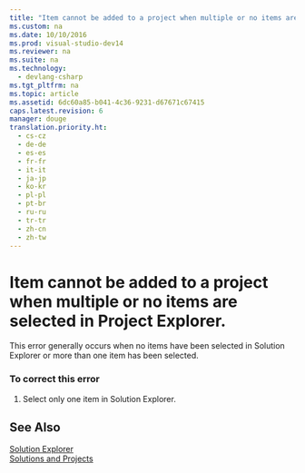 ```yaml
---
title: "Item cannot be added to a project when multiple or no items are selected in Project Explorer."
ms.custom: na
ms.date: 10/10/2016
ms.prod: visual-studio-dev14
ms.reviewer: na
ms.suite: na
ms.technology: 
  - devlang-csharp
ms.tgt_pltfrm: na
ms.topic: article
ms.assetid: 6dc60a85-b041-4c36-9231-d67671c67415
caps.latest.revision: 6
manager: douge
translation.priority.ht: 
  - cs-cz
  - de-de
  - es-es
  - fr-fr
  - it-it
  - ja-jp
  - ko-kr
  - pl-pl
  - pt-br
  - ru-ru
  - tr-tr
  - zh-cn
  - zh-tw
---
```

# Item cannot be added to a project when multiple or no items are selected in Project Explorer.
This error generally occurs when no items have been selected in Solution Explorer or more than one item has been selected.  
  
### To correct this error  
  
1.  Select only one item in Solution Explorer.  
  
## See Also  
 [Solution Explorer](assetId:///ca0ad8e7-eda8-40d4-a76e-2a6864b16e00)   
 [Solutions and Projects](../VS_IDE/Solutions-and-Projects-in-Visual-Studio.md)